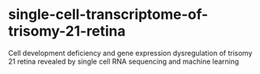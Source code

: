 # single-cell-transcriptome-of-trisomy-21-retina
Cell development deficiency and gene expression dysregulation of trisomy 21 retina revealed by single cell RNA sequencing and machine learning
